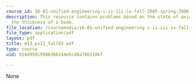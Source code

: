 ```yaml
---
course_id: 16-01-unified-engineering-i-ii-iii-iv-fall-2005-spring-2006
description: This resource contains problems based on the state of axial stress through
  the thickness of a beam.
file_location: /coursemedia/16-01-unified-engineering-i-ii-iii-iv-fall-2005-spring-2006/924d958c9986360244e5c46a7661106f_m13_ps12_fall03.pdf
file_type: application/pdf
layout: pdf
title: m13_ps12_fall03.pdf
type: course
uid: 924d958c9986360244e5c46a7661106f

---
```

None
